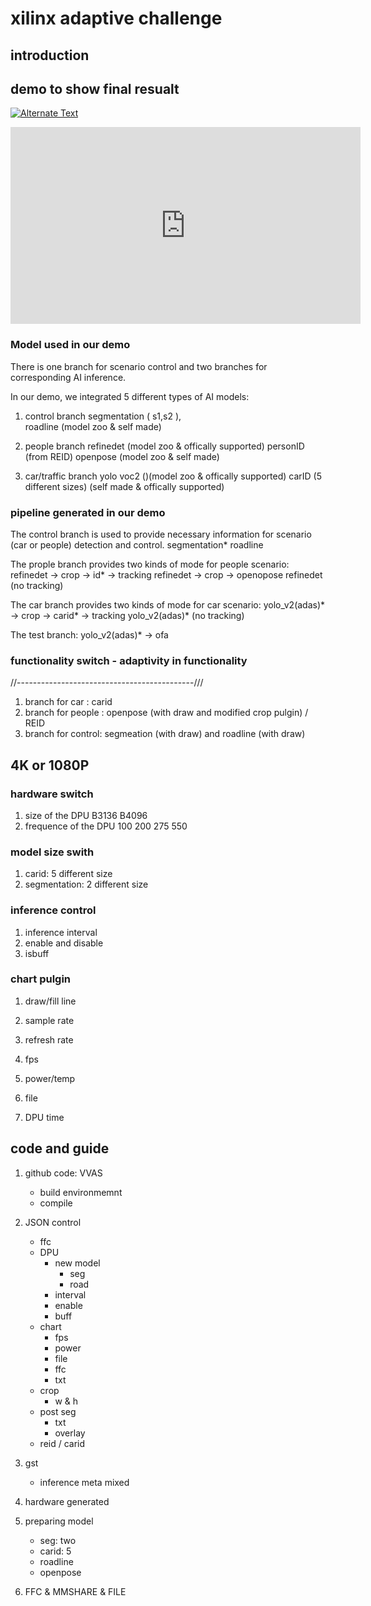 # xilinx adaptive challenge
## introduction




## demo to show final resualt

<a href="https://www.youtube.com/embed/LHnQx57lm5s" title="YouTube video player"><img src="{image-url}" alt="Alternate Text" /></a>

<iframe width="560" height="315" src="https://www.youtube.com/embed/LHnQx57lm5s" title="YouTube video player" frameborder="0" allow="accelerometer; autoplay; clipboard-write; encrypted-media; gyroscope; picture-in-picture" allowfullscreen></iframe>









### Model used in our demo

There is one branch for scenario control and two branches for corresponding AI inference.

In our demo, we integrated 5 different types of AI models: 

1) control branch
    segmentation ( s1,s2 ),  
    roadline (model zoo &  self made)

2) people branch
    refinedet  (model zoo & offically supported)
    personID   (from REID)
    openpose  (model zoo & self made)

3) car/traffic branch
    yolo voc2 ()(model zoo & offically supported)
    carID (5 different sizes) (self made & offically supported)  


### pipeline generated in our demo


The control branch is used to provide necessary information for scenario (car or people) detection and control.
    segmentation*
    roadline

The prople branch provides two kinds of mode for people scenario:
    refinedet -> crop -> id* -> tracking
    refinedet -> crop -> openopose
    refinedet (no tracking)

The car branch provides two kinds of mode for car  scenario:
    yolo_v2(adas)* -> crop -> carid* -> tracking
    yolo_v2(adas)* (no tracking)

The test branch:
    yolo_v2(adas)* -> ofa
### functionality switch - adaptivity in functionality

//--------------------------------------------///

1. branch for car : carid
2. branch for people : openpose (with draw and modified crop pulgin) / REID
3. branch for control: segmeation (with draw) and roadline (with draw)

## 4K or 1080P








### hardware switch
1. size of the DPU
    B3136
    B4096
2. frequence of the DPU
    100  200
    275  550


### model size swith
1. carid: 5 different size
2. segmentation: 2 different size

### inference control
1. inference interval
2. enable and disable
3. isbuff

### chart pulgin
1. draw/fill line
6. sample rate
7. refresh rate

2. fps
3. power/temp
4. file
5. DPU time





## code and guide
1. github code: VVAS 
    - build environmemnt
    - compile

2. JSON control
    - ffc 
    - DPU 
        - new model
            - seg
            - road
        - interval
        - enable
        - buff
    - chart 
        - fps
        - power
        - file
        - ffc
        - txt
    - crop
        - w & h
    - post seg
        - txt
        - overlay
    - reid / carid

3. gst
    - inference meta mixed

4. hardware generated

5. preparing model
    - seg: two
    - carid: 5
    - roadline
    - openpose

6. FFC & MMSHARE & FILE



